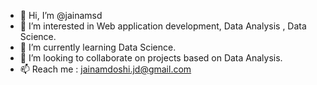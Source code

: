 - 👋 Hi, I’m @jainamsd
- 👀 I’m interested in Web application development, Data Analysis , Data Science. 
- 🌱 I’m currently learning Data Science.  
- 💞️ I’m looking to collaborate on projects based on Data Analysis.
- 📫 Reach me : jainamdoshi.jd@gmail.com

<!---
jainamsd/jainamsd is a ✨ special ✨ repository because its `README.md` (this file) appears on your GitHub profile.
You can click the Preview link to take a look at your changes.
--->
